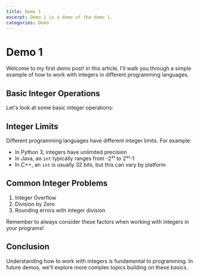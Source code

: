 ```yaml
---
title: Demo 1
excerpt: Demo 1 is a demo of the demo 1.
categories: Demo
---
```


# Demo 1

Welcome to my first demo post! In this article, I'll walk you through a simple example of how to work with integers in different programming languages.

## Basic Integer Operations

Let's look at some basic integer operations:

## Integer Limits

Different programming languages have different integer limits. For example:

- In Python 3, integers have unlimited precision
- In Java, an `int` typically ranges from -2³¹ to 2³¹-1
- In C++, an `int` is usually 32 bits, but this can vary by platform

## Common Integer Problems

1. Integer Overflow
2. Division by Zero
3. Rounding errors with integer division

Remember to always consider these factors when working with integers in your programs!

## Conclusion

Understanding how to work with integers is fundamental to programming. In future demos, we'll explore more complex topics building on these basics.
